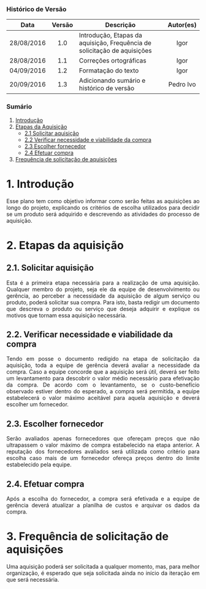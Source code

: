 ### Histórico de Versão

| Data | Versão | Descrição | Autor(es) |
| :---: | :---: | --- | :---: |
| 28/08/2016 | 1.0 | Introdução, Etapas da aquisição, Frequência de solicitação de aquisições | Igor |
| 28/08/2016 | 1.1 | Correções ortográficas | Igor |
| 04/09/2016 | 1.2 | Formatação do texto | Igor |
| 20/09/2016 | 1.3 | Adicionando sumário e histórico de versão | Pedro Ivo |

### Sumário

1. [Introdução](https://github.com/fga-gpp-mds/2016.2-WikiLegis/wiki/Plano-de-Gerenciamento-de-Aquisi%C3%A7%C3%B5es#1-introdu%C3%A7%C3%A3o)
2. [Etapas da Aquisição](https://github.com/fga-gpp-mds/2016.2-WikiLegis/wiki/Plano-de-Gerenciamento-de-Aquisi%C3%A7%C3%B5es#2-etapas-da-aquisi%C3%A7%C3%A3o)
    * [2.1 Solicitar aquisição](https://github.com/fga-gpp-mds/2016.2-WikiLegis/wiki/Plano-de-Gerenciamento-de-Aquisi%C3%A7%C3%B5es#21-solicitar-aquisi%C3%A7%C3%A3o)
    * [2.2 Verificar necessidade e viabilidade da compra](https://github.com/fga-gpp-mds/2016.2-WikiLegis/wiki/Plano-de-Gerenciamento-de-Aquisi%C3%A7%C3%B5es#22-verificar-necessidade-e-viabilidade-da-compra)
    * [2.3 Escolher fornecedor](https://github.com/fga-gpp-mds/2016.2-WikiLegis/wiki/Plano-de-Gerenciamento-de-Aquisi%C3%A7%C3%B5es#23-escolher-fornecedor)
    * [2.4 Efetuar compra](https://github.com/fga-gpp-mds/2016.2-WikiLegis/wiki/Plano-de-Gerenciamento-de-Aquisi%C3%A7%C3%B5es#24-efetuar-compra)
3. [Frequência de solicitação de aquisições](https://github.com/fga-gpp-mds/2016.2-WikiLegis/wiki/Plano-de-Gerenciamento-de-Aquisi%C3%A7%C3%B5es#3-frequ%C3%AAncia-de-solicita%C3%A7%C3%A3o-de-aquisi%C3%A7%C3%B5es)

# 1. Introdução

<p align="justify">Esse plano tem como objetivo informar como serão feitas as aquisições ao longo do projeto, explicando os critérios de escolha utilizados para decidir se um produto será adquirido e descrevendo as atividades do processo de aquisição.</p>

# 2. Etapas da aquisição

## 2.1. Solicitar aquisição

<p align="justify">Esta é a primeira etapa necessária para a realização de uma aquisição. Qualquer membro do projeto, seja ele da equipe de desenvolvimento ou gerência, ao perceber a necessidade da aquisição de algum serviço ou produto, poderá solicitar sua compra. Para isto, basta redigir um documento que descreva o produto ou serviço que deseja adquirir e explique os motivos que tornam essa aquisição necessária.</p>

## 2.2. Verificar necessidade e viabilidade da compra

<p align="justify">Tendo em posse o documento redigido na etapa de solicitação da aquisição, toda a equipe de gerência deverá avaliar a necessidade da compra. Caso a equipe concorde que a aquisição será útil, deverá ser feito um levantamento para descobrir o valor médio necessário para efetivação da compra. De acordo com o levantamento, se o custo-benefício observado estiver dentro do esperado, a compra será permitida, a equipe estabelecerá o valor máximo aceitável para aquela aquisição e deverá escolher um fornecedor.</p>

## 2.3. Escolher fornecedor

<p align="justify">Serão avaliados apenas fornecedores que ofereçam preços que não ultrapassem o valor máximo de compra estabelecido na etapa anterior. A reputação dos fornecedores avaliados será utilizada como critério para escolha caso mais de um fornecedor ofereça preços dentro do limite estabelecido pela equipe.</p>

## 2.4. Efetuar compra

<p align="justify">Após a escolha do fornecedor, a compra será efetivada e a equipe de gerência deverá atualizar a planilha de custos e arquivar os dados da compra.</p>

# 3. Frequência de solicitação de aquisições

<p align="justify">Uma aquisição poderá ser solicitada a qualquer momento, mas, para melhor organização, é esperado que seja solicitada ainda no início da iteração em que será necessária.</p>